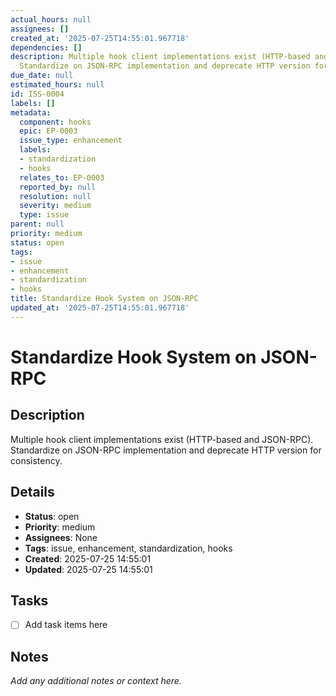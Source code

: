 ```yaml
---
actual_hours: null
assignees: []
created_at: '2025-07-25T14:55:01.967718'
dependencies: []
description: Multiple hook client implementations exist (HTTP-based and JSON-RPC).
  Standardize on JSON-RPC implementation and deprecate HTTP version for consistency.
due_date: null
estimated_hours: null
id: ISS-0004
labels: []
metadata:
  component: hooks
  epic: EP-0003
  issue_type: enhancement
  labels:
  - standardization
  - hooks
  relates_to: EP-0003
  reported_by: null
  resolution: null
  severity: medium
  type: issue
parent: null
priority: medium
status: open
tags:
- issue
- enhancement
- standardization
- hooks
title: Standardize Hook System on JSON-RPC
updated_at: '2025-07-25T14:55:01.967718'
---
```


# Standardize Hook System on JSON-RPC

## Description
Multiple hook client implementations exist (HTTP-based and JSON-RPC). Standardize on JSON-RPC implementation and deprecate HTTP version for consistency.

## Details
- **Status**: open
- **Priority**: medium
- **Assignees**: None
- **Tags**: issue, enhancement, standardization, hooks
- **Created**: 2025-07-25 14:55:01
- **Updated**: 2025-07-25 14:55:01

## Tasks
- [ ] Add task items here

## Notes
_Add any additional notes or context here._
